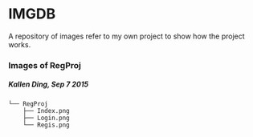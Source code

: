 # IMGDB
A repository of images refer to my own project to show how the project works.

### Images of RegProj
##### Kallen Ding, Sep 7 2015
```
└── RegProj
    ├── Index.png
    ├── Login.png
    └── Regis.png
```

